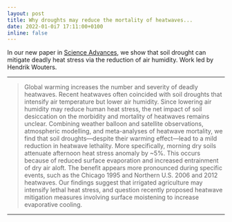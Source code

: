 ```yaml
---
layout: post
title: Why droughts may reduce the mortality of heatwaves...
date: 2022-01-0i7 17:11:00+0100
inline: false
---
```


In our new paper in <a href="https://doi.org/10.1126/sciadv.abe6653">Science Advances</a>, we show that soil drought can mitigate deadly heat stress via the reduction of air humidity. Work led by Hendrik Wouters.

***

> Global warming increases the number and severity of deadly heatwaves. Recent heatwaves often coincided with soil droughts that intensify air temperature but lower air humidity. Since lowering air humidity may reduce human heat stress, the net impact of soil desiccation on the morbidity and mortality of heatwaves remains unclear. Combining weather balloon and satellite observations, atmospheric modelling, and meta-analyses of heatwave mortality, we find that soil droughts—despite their warming effect—lead to a mild reduction in heatwave lethality. More specifically, morning dry soils attenuate afternoon heat stress anomaly by ~5%. This occurs because of reduced surface evaporation and increased entrainment of dry air aloft. The benefit appears more pronounced during specific events, such as the Chicago 1995 and Northern U.S. 2006 and 2012 heatwaves. Our findings suggest that irrigated agriculture may intensify lethal heat stress, and question recently proposed heatwave mitigation measures involving surface moistening to increase evaporative cooling.

***
